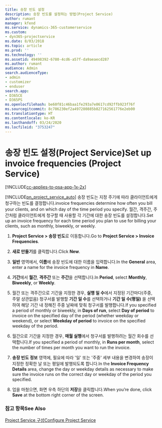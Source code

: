 ```yaml
---
title: 송장 빈도 설정
description: 송장 빈도를 설정하는 방법(Project Service)
author: rumant
manager: kfend
ms.service: dynamics-365-customerservice
ms.custom:
- dyn365-projectservice
ms.date: 8/03/2018
ms.topic: article
ms.prod: ''
ms.technology: ''
ms.assetid: 49498392-6780-4cd6-a57f-da9aeaecd287
ms.author: rumant
audience: Admin
search.audienceType:
- admin
- customizer
- enduser
search.app:
- D365CE
- D365PS
ms.openlocfilehash: be60f81c46baa1fe293a7e0617cd92ffb923f76f
ms.sourcegitcommit: 8c786230ef2a497280885b827162561776e2eb00
ms.translationtype: HT
ms.contentlocale: ko-KR
ms.lasthandoff: 03/24/2020
ms.locfileid: "3753247"
---
```

# <a name="set-up-invoice-frequencies-project-service"></a><span data-ttu-id="c0142-103">송장 빈도 설정(Project Service)</span><span class="sxs-lookup"><span data-stu-id="c0142-103">Set up invoice frequencies (Project Service)</span></span>

[!INCLUDE[cc-applies-to-psa-app-1x-2x](../includes/cc-applies-to-psa-app-1x-2x.md)]

[!INCLUDE[pn_project_service_auto](../includes/pn-project-service-auto.md)] <span data-ttu-id="c0142-104">송장 빈도는 지정 주기에 따라 클라이언트에게 청구하는 빈도를 결정합니다.</span><span class="sxs-lookup"><span data-stu-id="c0142-104">invoice frequencies determine how often you bill your clients, and on which day of the time period you specify.</span></span> <span data-ttu-id="c0142-105">월간, 격주간, 주간처럼 클라이언트에게 청구할 때 사용할 각 기간에 대한 송장 빈도를 설정합니다.</span><span class="sxs-lookup"><span data-stu-id="c0142-105">Set up an invoice frequency for each time period you plan to use for billing your clients, such as monthly, biweekly, or weekly.</span></span>  
  
1.  <span data-ttu-id="c0142-106">**Project Service > 송장 빈도**로 이동합니다.</span><span class="sxs-lookup"><span data-stu-id="c0142-106">Go to **Project Service > Invoice Frequencies**.</span></span>  
  
2.  <span data-ttu-id="c0142-107">**새로 만들기**를 클릭합니다.</span><span class="sxs-lookup"><span data-stu-id="c0142-107">Click **New**.</span></span>  
  
3.  <span data-ttu-id="c0142-108">**일반** 영역에서, **이름**에 송장 빈도에 대한 이름을 입력합니다.</span><span class="sxs-lookup"><span data-stu-id="c0142-108">In the **General** area, enter a name for the invoice frequency in **Name**.</span></span>  
  
4.  <span data-ttu-id="c0142-109">**기간**에서 **월간**, **격주간** 또는 **주간**을 선택합니다.</span><span class="sxs-lookup"><span data-stu-id="c0142-109">In **Period**, select **Monthly**, **Biweekly**, or **Weekly**.</span></span>  
  
5.  <span data-ttu-id="c0142-110">월간 또는 격주간으로 기간을 지정한 경우, **실행 일 수**에서 지정된 기간마다(주중, 주말 상관없음) 청구서를 발행할 **기간 일 수**를 선택하거나 **기간 일 수(평일)** 을 선택하여 해당 기간 내 정해진 주중 날짜에 맞춰 청구서를 발행합니다.</span><span class="sxs-lookup"><span data-stu-id="c0142-110">If you specified a period of monthly or biweekly, in **Days of run**, select **Day of period** to invoice on the specified day of the period (whether weekday or weekend), or select **Weekday of period** to invoice on the specified weekday of the period.</span></span>  
  
6.  <span data-ttu-id="c0142-111">월간으로 기간을 지정한 경우, **매월 실행**에서 청구서를 발행하려는 월간 회수를 선택합니다.</span><span class="sxs-lookup"><span data-stu-id="c0142-111">If you specified a period of monthly, in **Runs per month**, select the number of times per month you want to run the invoice.</span></span>  
  
7.  <span data-ttu-id="c0142-112">**송장 빈도 정보** 영역에, 필요에 따라 '일' 또는 '주중' 세부 내용을 변경하여 송장이 지정한 정확한 날 또는 평일에 발행되도록 합니다.</span><span class="sxs-lookup"><span data-stu-id="c0142-112">In the **Invoice Frequency Details** area, change the day or weekday details as necessary to make sure the invoice runs on the correct day or weekday of the period you specified.</span></span>  
  
8.  <span data-ttu-id="c0142-113">업을 마쳤으면, 화면 우측 하단의 **저장**을 클릭합니다.</span><span class="sxs-lookup"><span data-stu-id="c0142-113">When you’re done, click **Save** at the bottom right corner of the screen.</span></span>  
  
### <a name="see-also"></a><span data-ttu-id="c0142-114">참고 항목</span><span class="sxs-lookup"><span data-stu-id="c0142-114">See Also</span></span>  
 [<span data-ttu-id="c0142-115">Project Service 구성</span><span class="sxs-lookup"><span data-stu-id="c0142-115">Configure Project Service</span></span>](../project-service/configure.md)
